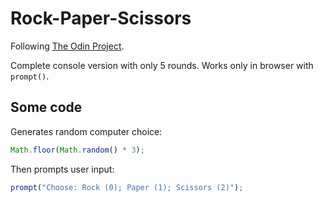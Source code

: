# Rock-Paper-Scissors

Following [The Odin Project](https://www.theodinproject.com/).

Complete console version with only 5 rounds.
Works only in browser with `prompt()`.

## Some code

Generates random computer choice:

```javascript
Math.floor(Math.random() * 3);
```

Then prompts user input:

```javascript
prompt("Choose: Rock (0); Paper (1); Scissors (2)");
```
